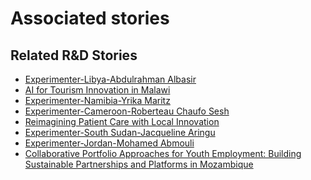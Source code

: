 # Associated stories

<!-- !!DO NOT REMOVE!! start autogenerated hyperlinks -->
## Related R&D Stories
- [Experimenter-Libya-Abdulrahman Albasir](/RnD-Archive/stories/?doc=Experimenters_LBY)
- [AI for Tourism Innovation in Malawi](/RnD-Archive/stories/?doc=Explorers_MWI)
- [Experimenter-Namibia-Yrika Maritz](/RnD-Archive/stories/?doc=Experimenters_NAM)
- [Experimenter-Cameroon-Roberteau Chaufo Sesh](/RnD-Archive/stories/?doc=Experimenters_CMR)
- [Reimagining Patient Care with Local Innovation](/RnD-Archive/stories/?doc=Explorers_RWA)
- [Experimenter-South Sudan-Jacqueline Aringu](/RnD-Archive/stories/?doc=Experimenters_SSD)
- [Experimenter-Jordan-Mohamed Abmouli](/RnD-Archive/stories/?doc=Experimenters_JOR)
- [Collaborative Portfolio Approaches for Youth Employment: Building Sustainable Partnerships and Platforms in Mozambique](/RnD-Archive/stories/?doc=Explorers_MOZ)
<!-- !!DO NOT REMOVE!! end autogenerated hyperlinks -->